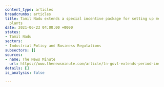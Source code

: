 ```yaml
---
content_type: articles
breadcrumbs: articles
title: Tamil Nadu extends a special incentive package for setting up medical oxygen
  plants
date: 2021-06-23 04:00:00 +0000
states:
- Tamil Nadu
sectors:
- Industrial Policy and Business Regulations
subsectors: []
sources:
- name: The News Minute
  url: https://www.thenewsminute.com/article/tn-govt-extends-period-incentive-companies-setting-oxygen-plants-150584
details: []
is_analysis: false

---
```

